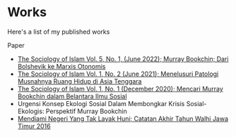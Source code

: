 # **Works**
Here's a list of my published works

Paper
* <a href="https://github.com/rizkyrautra/works/blob/main/The%20Sociology%20of%20Islam%20Vol.%205%2C%20No.%201%2C%20(June%202022)%3B%20Murray%20Bookchin%3B%20Dari%20Bolshevik%20ke%20Marxis%20Otonomis.pdf">The Sociology of Islam Vol. 5, No. 1, (June 2022); Murray Bookchin; Dari Bolshevik ke Marxis Otonomis</a>
* <a href="https://github.com/rizkyrautra/works/blob/main/The%20Sociology%20of%20Islam%20Vol.%201%2C%20No.%202%20(June%202021)%3B%20Menelusuri%20Patologi%20Musnahnya%20Ruang%20Hidup%20di%20Asia%20Tenggara.pdf">The Sociology of Islam Vol. 1, No. 2 (June 2021); Menelusuri Patologi Musnahnya Ruang Hidup di Asia Tenggara</a>
* <a href="https://github.com/rizkyrautra/works/blob/main/The%20Sociology%20of%20Islam%20Vol.%201%2C%20No.%201%20(December%202020)%3B%20Mencari%20Murray%20Bookchin%20dalam%20Belantara%20Ilmu%20Sosial.pdf">The Sociology of Islam Vol. 1, No. 1 (December 2020); Mencari Murray Bookchin dalam Belantara Ilmu Sosial</a>
* Urgensi Konsep Ekologi Sosial Dalam Membongkar Krisis Sosial-Ekologis: Perspektif Murray Bookchin
* <a href="https://github.com/rizkyrautra/works/blob/main/Mendiami%20Negeri%20Yang%20Tak%20Layak%20Huni%3B%20Catatan%20Akhir%20Tahun%20Walhi%20Jawa%20Timur%202016.pdf">Mendiami Negeri Yang Tak Layak Huni; Catatan Akhir Tahun Walhi Jawa Timur 2016</a>
